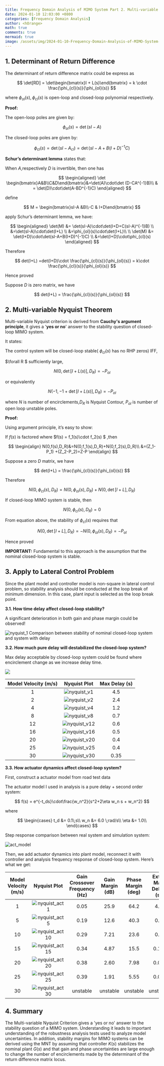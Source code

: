 ```yaml
---
title: Frequency Domain Analysis of MIMO System Part 2. Multi-variable Nyquist Theorem
date: 2024-01-10 12:03:00 +0800
categories: [Frequency Domain Analysis]
author: <hOrange>
math: true
comments: true
mermaid: true
image: /assets/img/2024-01-10-Frequency-Domain-Analysis-of-MIMO-System-Part-2-MultivariableNyquistTheorem.assets/nyquist_v2.jpeg
---
```


## **1. Determinant of Return Difference**

The determinant of return difference matrix could be express as 

$$
\det[RD] = \det\begin{bmatrix}I + L(s)\end{bmatrix} = k \cdot \frac{\phi_{cl}(s)}{\phi_{ol}(s)}
$$

where $\phi_{ol}(s) ,\phi_{cl}(s)$ is open-loop and closed-loop polynomial respectively.

**Proof:**

The open-loop poles are given by:

$$
\phi_{ol}(s)=\det(sI-A)
$$

The closed-loop poles are given by:

$$
\phi_{cl}(s) = \det(sI-A_{cl})=
\det(sI-A+B(I+D)^{-1}C)
$$

**Schur’s determinant lemma** states that:

When $A$,respectively $D$ is invertible, then one has

$$
\begin{aligned}
\det \begin{bmatrix}A&B\\C&D\end{bmatrix}&=\det(A)\cdot\det (D-CA^{-1}B)\\
& = \det(D)\cdot\det(A-BD^{-1}C)
\end{aligned}
$$

define

$$
M = \begin{bmatrix}sI-A &B\\-C & I+D\end{bmatrix}
$$

apply Schur’s determinant lemma, we have:

$$
\begin{aligned}
\det(M) &= \det(sI-A)\cdot\det(I+D+C(sI-A)^{-1}B) \\
&=\det(sI-A)\cdot\det(I+L) \\
&=\phi_{ol}(s)\cdot\det(I+L)\\
\\
\det(M) &= \det(I+D)\cdot\det(sI-A+B(I+D)^{-1}C) \\
&=\det(I+D)\cdot\phi_{cl}(s)
\end{aligned}
$$

Therefore

$$
det(I+L) =det(I+D)\cdot \frac{\phi_{cl}(s)}{\phi_{ol}(s)} = k\cdot \frac{\phi_{cl}(s)}{\phi_{ol}(s)}
$$

Hence proved

Suppose $D$ is zero matrix, we have 

$$
det(I+L) = \frac{\phi_{cl}(s)}{\phi_{ol}(s)}
$$

## **2. Multi-variable Nyquist Theorem**

Multi-variable Nyquist criterion is derived from **Cauchy's argument principle**, it gives a '**yes or no**' answer to the stability question of closed-loop MIMO system.

It states:

The control system will be closed-loop stable( $\phi_{cl}(s)$ has no RHP zeros) IFF,

$\forall R $ sufficiently large,

$$
N(0,\det[I+L(s)],D_R) = -P_{ol}
$$

or equivalently

$$
N(-1,-1+\det[I+L(s)],D_R) = -P_{ol}
$$

where $N$ is number of encirclements,$D_R$ is Nyquist Contour, $P_{ol}$ is number of open loop unstable poles.

**Proof:**

Using argument principle, it’s easy to show:

If $f(s)$ is factored where $f(s) = f_1(s)\cdot f_2(s) $ ,then

$$
\begin{align}
N(0,f(s),D_R)&=N(0,f_1(s),D_R)+N(0,f_2(s),D_R)\\
&=(Z_1-P_1) +(Z_2-P_2)=Z-P
\end{align}
$$

Suppose a zero $D$ matrix, we have 

$$
det(I+L) = \frac{\phi_{cl}(s)}{\phi_{ol}(s)}
$$

Therefore

$$
N(0,\phi_{cl}(s),D_R)=N(0,\phi_{ol}(s),D_R)+N(0,\det[I+L],D_R)
$$

If closed-loop MIMO system is stable, then

$$
N(0,\phi_{cl}(s),D_R)=0
$$

From equation above, the stability of $\phi_{cl}(s)$ requires that

$$
N(0,\det[I+L],D_R)=-N(0,\phi_{ol}(s),D_R)=-P_{ol}
$$

Hence proved

**IMPORTANT:** Fundamental to this approach is the assumption that the nominal closed-loop system is stable.

## **3. Apply to Lateral Control Problem**

Since the plant model and controller model is non-square in lateral control problem, so stability analysis should be conducted at the loop break of minimum dimension. In this case, plant input is selected as the loop break point.

**3.1. How time delay affect closed-loop stability?**

A significant deterioration in both gain and phase margin could be observed!

![nyquist_1](/assets/img/2024-01-10-Frequency-Domain-Analysis-of-MIMO-System-Part-2-MultivariableNyquistTheorem.assets/nyquist_1.jpeg)    						Comparison between stability of nominal closed-loop system and system with delay

**3.2. How much pure delay will destabilized the closed-loop system?**

Max delay acceptable by closed-loop system could be found where encirclement change as we increase delay time.

![](/assets/img/2024-01-10-Frequency-Domain-Analysis-of-MIMO-System-Part-2-MultivariableNyquistTheorem.assets/nyquist_2.jpeg)

| **Model Velocity (m/s)** |                     **Nyquist** **Plot**                     | **Max Delay (s)** |
| :----------------------: | :----------------------------------------------------------: | :---------------: |
|            1             | ![nyquist_v1](/assets/img/2024-01-10-Frequency-Domain-Analysis-of-MIMO-System-Part-2-MultivariableNyquistTheorem.assets/nyquist_v1.jpeg) |        4.5        |
|            2             | ![nyquist_v2](/assets/img/2024-01-10-Frequency-Domain-Analysis-of-MIMO-System-Part-2-MultivariableNyquistTheorem.assets/nyquist_v2.jpeg) |        2.4        |
|            4             | ![nyquist_v4](/assets/img/2024-01-10-Frequency-Domain-Analysis-of-MIMO-System-Part-2-MultivariableNyquistTheorem.assets/nyquist_v4.jpeg) |        1.2        |
|            8             | ![nyquist_v8](/assets/img/2024-01-10-Frequency-Domain-Analysis-of-MIMO-System-Part-2-MultivariableNyquistTheorem.assets/nyquist_v8.jpeg) |        0.7        |
|            12            | ![nyquist_v12](/assets/img/2024-01-10-Frequency-Domain-Analysis-of-MIMO-System-Part-2-MultivariableNyquistTheorem.assets/nyquist_v12.jpeg) |        0.6        |
|            16            | ![nyquist_v16](/assets/img/2024-01-10-Frequency-Domain-Analysis-of-MIMO-System-Part-2-MultivariableNyquistTheorem.assets/nyquist_v16.jpeg) |        0.5        |
|            20            | ![nyquist_v20](/assets/img/2024-01-10-Frequency-Domain-Analysis-of-MIMO-System-Part-2-MultivariableNyquistTheorem.assets/nyquist_v20.jpeg) |        0.4        |
|            25            | ![nyquist_v25](/assets/img/2024-01-10-Frequency-Domain-Analysis-of-MIMO-System-Part-2-MultivariableNyquistTheorem.assets/nyquist_v25.jpeg) |        0.4        |
|            30            | ![nyquist_v30](/assets/img/2024-01-10-Frequency-Domain-Analysis-of-MIMO-System-Part-2-MultivariableNyquistTheorem.assets/nyquist_v30.jpeg) |       0.35        |

**3.3. How actuator dynamics affect closed-loop system?**

First, construct a actuator model from road test data

The actuator model I used in analysis is a pure delay + second order system:

$$
f(s) = e^{-t_ds}\cdot\frac{w_n^2}{s^2+2\eta w_n s + w_n^2}
$$

where

$$
\begin{cases}
t_d &= 0.1\;s\\
w_n &= 6.0 \;rad/s\\
\eta &= 1.0\\
\end{cases}
$$

Step response comparison between real system and simulation system:

![act_model](/assets/img/2024-01-10-Frequency-Domain-Analysis-of-MIMO-System-Part-2-MultivariableNyquistTheorem.assets/act_model.jpeg)

Then, we add actuator dynamics into plant model, reconnect it with controller and analysis frequency response of closed-loop system. Here’s what we get:  

| **Model** **Velocity (m/s)** |                     **Nyquist** **Plot**                     | **Gain Crossover Frequency** **(Hz)** | **Gain Margin (dB)** | **Phase Margin (deg)** | **Extra Max Delay (s)** |
| :--------------------------: | :----------------------------------------------------------: | :-----------------------------------: | :------------------: | :--------------------: | :---------------------: |
|              1               | ![nyquist_act1](/assets/img/2024-01-10-Frequency-Domain-Analysis-of-MIMO-System-Part-2-MultivariableNyquistTheorem.assets/nyquist_act1.jpeg) |                 0.05                  |         25.9         |          64.2          |           4.3           |
|              5               | ![nyquist_act5](/assets/img/2024-01-10-Frequency-Domain-Analysis-of-MIMO-System-Part-2-MultivariableNyquistTheorem.assets/nyquist_act5.jpeg) |                 0.19                  |         12.6         |          40.3          |           0.6           |
|              10              | ![nyquist_act10](/assets/img/2024-01-10-Frequency-Domain-Analysis-of-MIMO-System-Part-2-MultivariableNyquistTheorem.assets/nyquist_act10.jpeg) |                 0.29                  |         7.21         |          23.6          |           0.2           |
|              15              | ![nyquist_act15](/assets/img/2024-01-10-Frequency-Domain-Analysis-of-MIMO-System-Part-2-MultivariableNyquistTheorem.assets/nyquist_act15.jpeg) |                 0.34                  |         4.87         |          15.5          |          0.14           |
|              20              | ![nyquist_act20](/assets/img/2024-01-10-Frequency-Domain-Analysis-of-MIMO-System-Part-2-MultivariableNyquistTheorem.assets/nyquist_act20.jpeg) |                 0.38                  |         2.60         |          7.98          |          0.06           |
|              25              | ![nyquist_act25](/assets/img/2024-01-10-Frequency-Domain-Analysis-of-MIMO-System-Part-2-MultivariableNyquistTheorem.assets/nyquist_act25.jpeg) |                 0.39                  |         1.91         |          5.55          |          0.04           |
|              30              | ![nyquist_act30](/assets/img/2024-01-10-Frequency-Domain-Analysis-of-MIMO-System-Part-2-MultivariableNyquistTheorem.assets/nyquist_act30.jpeg) |               unstable                |       unstable       |        unstable        |        unstable         |

## **4. Summary**

The Multi-variable Nyquist Criterion gives a 'yes or no' answer to the stability question of a MIMO system. Understanding it leads to important understanding of the robustness analysis tests used to analyze model uncertainties. In addition, stability margins for MIMO systems can be derived using the MNT by assuming that controller $K(s)$ stabilizes the nominal plant $G(s)$ and that gain and phase uncertainties are large enough to change the number of encirclements made by the determinant of the return difference matrix locus.
